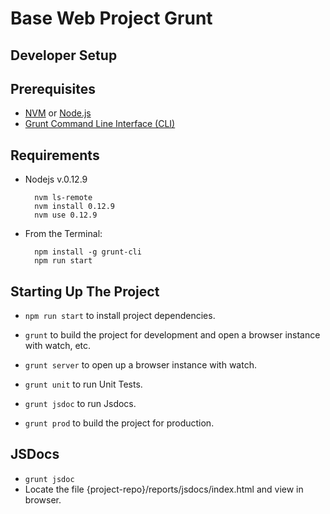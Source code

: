 # Base Web Project Grunt

## Developer Setup

Prerequisites
-------------

* [NVM](https://github.com/creationix/nvm) or [Node.js](https://nodejs.org)
* [Grunt Command Line Interface (CLI)](https://github.com/gruntjs/grunt-cli)

Requirements
-------------

* Nodejs v.0.12.9

        nvm ls-remote
        nvm install 0.12.9
        nvm use 0.12.9

* From the Terminal:

        npm install -g grunt-cli
        npm run start

## Starting Up The Project

* ```npm run start``` to install project dependencies.

* ```grunt``` to build the project for development and open a browser instance with watch, etc.

* ```grunt server``` to open up a browser instance with watch.

* ```grunt unit``` to run Unit Tests.

* ```grunt jsdoc``` to run Jsdocs.

* ```grunt prod``` to build the project for production.

## JSDocs
* ```grunt jsdoc```
* Locate the file {project-repo}/reports/jsdocs/index.html and view in browser.
